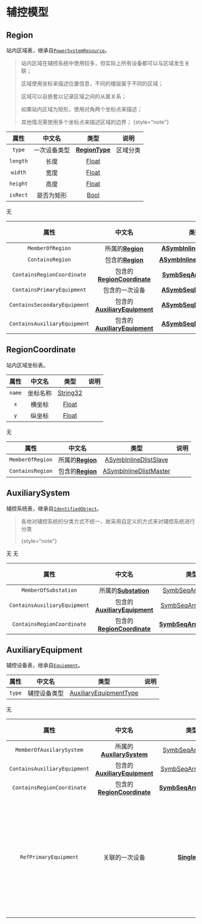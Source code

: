 # 辅控模型

## Region

站内区域表，继承自[`PowerSystemResource`](Abstract-Class.md#powersystemresource)。

> 站内区域在辅控系统中使用较多，但实际上所有设备都可以与区域发生关联；
>
> 区域使用坐标来描述位置信息，不同的楼层属于不同的区域；
>
> 区域可以自嵌套以记录区域之间的从属关系；
>
> 如果站内区域为矩形，使用对角两个坐标点来描述；
>
> 其他情况需使用多个坐标点来描述区域的边界；
> {style="note"}

<tabs>
    <tab title="维护分区">

|  **属性**  | **中文名** |                  **类型**                   | **说明** |
|:--------:|:-------:|:-----------------------------------------:|:------:|
|  `type`  | 一次设备类型  | [**RegionType**](Enum-Type.md#regiontype) |  区域分类  |
| `length` |   长度    |   [Float](Base-Attribute-Type.md#float)   |        |
| `width`  |   宽度    |   [Float](Base-Attribute-Type.md#float)   |        |
| `height` |   高度    |   [Float](Base-Attribute-Type.md#float)   |        |
| `isRect` |  是否为矩形  |   [Bool](Base-Attribute-Type.md#float)    |        |

</tab>
<tab title="同步分区">
无
</tab>
<tab title="索引分区">

|            **属性**            |                                  **中文名**                                   |                                   **类型**                                    | **说明** |
|:----------------------------:|:--------------------------------------------------------------------------:|:---------------------------------------------------------------------------:|:------:|
|       `MemberOfRegion`       |                   所属的[**Region**](auxi-model.md#region)                    |  [**ASymbInlineDlistSlave**](Base-Attribute-Type.md#asymbinlinedlistslave)  |        |
|       `ContainsRegion`       |                   包含的[**Region**](auxi-model.md#region)                    | [**ASymbInlineDlistMaster**](Base-Attribute-Type.md#asymbinlinedlistmaster) |        |
|  `ContainsRegionCoordinate`  |         包含的[**RegionCoordinate**](auxi-model.md#regioncoordinate)          |     [**SymbSeqArrayMaster**](Base-Attribute-Type.md#symbseqarraymaster)     |        |
|  `ContainsPrimaryEquipment`  |                                  包含的一次设备                                   |    [**ASymbSeqDlistMaster**](Base-Attribute-Type.md#asymbseqdlistmaster)    |        |
| `ContainsSecondaryEquipment` | 包含的[**AuxiliaryEquipment**](primary-equipment-model.md#secondaryequipment) |    [**ASymbSeqDlistMaster**](Base-Attribute-Type.md#asymbseqdlistmaster)    |        |
| `ContainsAuxiliaryEquipment` |       包含的[**AuxiliaryEquipment**](auxi-model.md#auxiliaryequipment)        |    [**ASymbSeqDlistMaster**](Base-Attribute-Type.md#asymbseqdlistmaster)    |        |

</tab>

</tabs>

## RegionCoordinate

站内区域坐标表。

<tabs>
    <tab title="维护分区">

| **属性** | **中文名** |                  **类型**                   | **说明** |
|:------:|:-------:|:-----------------------------------------:|:------:|
| `name` |  坐标名称   | [String32](Base-Attribute-Type.md#string) |        |
|  `x`   |   横坐标   |   [Float](Base-Attribute-Type.md#float)   |        |
|  `y`   |   纵坐标   |   [Float](Base-Attribute-Type.md#float)   |        |

</tab>
<tab title="同步分区">
无
</tab>
<tab title="索引分区">

|      **属性**      |                **中文名**                |                                 **类型**                                  | **说明** |
|:----------------:|:-------------------------------------:|:-----------------------------------------------------------------------:|:------:|
| `MemberOfRegion` | 所属的[**Region**](auxi-model.md#region) |  [ASymbInlineDlistSlave](Base-Attribute-Type.md#asymbinlinedlistslave)  |        |
| `ContainsRegion` | 包含的[**Region**](auxi-model.md#region) | [ASymbInlineDlistMaster](Base-Attribute-Type.md#asymbinlinedlistmaster) |        |

</tab>

</tabs>

## AuxiliarySystem

辅控系统表，继承自[`IdentifiedObject`](Abstract-Class.md#identifiedobject)。

> 各地对辅控系统的分类方式不统一，故采用自定义的方式来对辅控系统进行分类
>
> {style="note"}

<tabs>
    <tab title="维护分区">
无
</tab>
<tab title="同步分区">
无
</tab>
<tab title="索引分区">

|            **属性**            |                            **中文名**                            |                               **类型**                                | **说明** |
|:----------------------------:|:-------------------------------------------------------------:|:-------------------------------------------------------------------:|:------:|
|     `MemberOfSubstation`     |         所属的[**Substation**](Core-Model.md#substation)         |    [SymbSeqArraySlave](Base-Attribute-Type.md#symbseqarrayslave)    |        |
| `ContainsAuxiliaryEquipment` | 包含的[**AuxiliaryEquipment**](auxi-model.md#auxiliaryequipment) |   [SymbSeqArrayMaster](Base-Attribute-Type.md#symbseqarraymaster)   |        |
|  `ContainsRegionCoordinate`  |   包含的[**RegionCoordinate**](auxi-model.md#regioncoordinate)   | [**SymbSeqArrayMaster**](Base-Attribute-Type.md#symbseqarraymaster) |        |

</tab>

</tabs>

## AuxiliaryEquipment

辅控设备表，继承自[`Equipment`](Abstract-Class.md#equipment)。

<tabs>
    <tab title="维护分区">

| **属性** | **中文名** |                            **类型**                             | **说明** |
|:------:|:-------:|:-------------------------------------------------------------:|:------:|
| `type` | 辅控设备类型  | [AuxiliaryEquipmentType](Enum-Type.md#auxiliaryequipmenttype) |        |

</tab>
<tab title="同步分区">
无
</tab>
<tab title="索引分区">

|            **属性**            |                            **中文名**                            |                               **类型**                                |    **说明**     |
|:----------------------------:|:-------------------------------------------------------------:|:-------------------------------------------------------------------:|:-------------:|
|   `MemberOfAuxilarySystem`   |    所属的[**AuxilarySystem**](auxi-model.md#auxiliarysystem)     |    [SymbSeqArraySlave](Base-Attribute-Type.md#symbseqarrayslave)    |               |
| `ContainsAuxiliaryEquipment` | 包含的[**AuxiliaryEquipment**](auxi-model.md#auxiliaryequipment) |   [SymbSeqArrayMaster](Base-Attribute-Type.md#symbseqarraymaster)   |               |
|  `ContainsRegionCoordinate`  |   包含的[**RegionCoordinate**](auxi-model.md#regioncoordinate)   | [**SymbSeqArrayMaster**](Base-Attribute-Type.md#symbseqarraymaster) |               |
|    `RefPrimaryEquipment`     |                            关联的一次设备                            |          [**SingleRef**](Base-Attribute-Type.md#singleref)          | 可关联到所有种类的一次设备 |

</tab>

</tabs>
